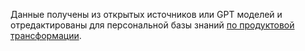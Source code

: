 Данные получены из открытых источников  или GPT моделей  и отредактированы  для персональной базы знаний [по продуктовой трансформации](https://psf.master-strategy.ru/strategy-is.shtml).
